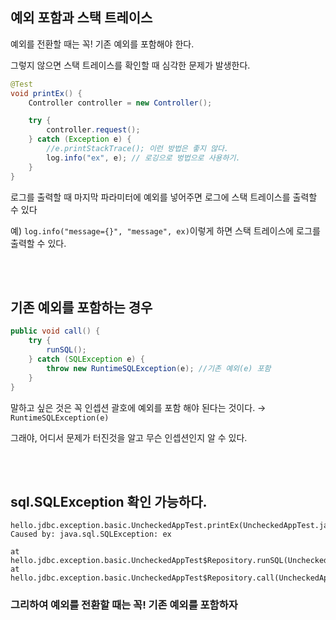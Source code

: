 ## 예외 포함과 스택 트레이스

예외를 전환할 때는 꼭! 기존 예외를 포함해야 한다.

그렇지 않으면 스택 트레이스를 확인할 때 심각한 문제가 발생한다.

```java
@Test
void printEx() {
    Controller controller = new Controller();

    try {
        controller.request();
    } catch (Exception e) {
        //e.printStackTrace(); 이런 방법은 좋지 않다.
        log.info("ex", e); // 로깅으로 벙법으로 사용하기.
    }
}
```



로그를 출력할 때 마지막 파라미터에 예외를 넣어주면 로그에 스택 트레이스를 출력할 수 있다

예) `log.info("message={}", "message", ex)`이렇게 하면 스택 트레이스에 로그를 출력할 수 있다.

<br/><br/>

## 기존 예외를 포함하는 경우

```java
public void call() {
    try {
        runSQL();
    } catch (SQLException e) {
        throw new RuntimeSQLException(e); //기존 예외(e) 포함
    }
}
```

말하고 싶은 것은 꼭 인셉션 괄호에 예외를 포함 해야 된다는 것이다. → `RuntimeSQLException(e)`

그래야, 어디서 문제가 터진것을 알고 무슨 인셉션인지 알 수 있다.

<br/><br/>

## sql.SQLException 확인 가능하다.

```
hello.jdbc.exception.basic.UncheckedAppTest.printEx(UncheckedAppTest.java:24)
Caused by: java.sql.SQLException: ex

at hello.jdbc.exception.basic.UncheckedAppTest$Repository.runSQL(UncheckedAppTest.java:66)
at hello.jdbc.exception.basic.UncheckedAppTest$Repository.call(UncheckedAppTest.java:59)
```

### 그리하여 예외를 전환할 때는 꼭! 기존 예외를 포함하자
